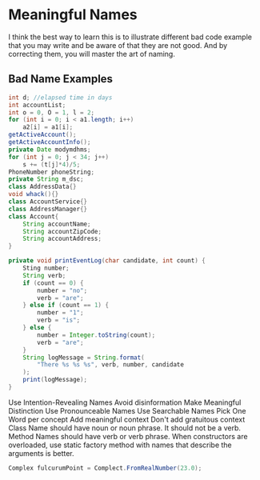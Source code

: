 # Meaningful Names

I think the best way to learn this is to illustrate different bad code example that you may write and be aware of that they are not good. And by correcting them, you will master the art of naming.

## Bad Name Examples
```java
int d; //elapsed time in days
int accountList;
int o = 0, O = 1, l = 2;
for (int i = 0; i < a1.length; i++)
	a2[i] = a1[i];
getActiveAccount();
getActiveAccountInfo();
private Date modymdhms;
for (int j = 0; j < 34; j++)
	s += (t[j]*4)/5;
PhoneNumber phoneString;
private String m_dsc;
class AddressData{}
void whack(){}
class AccountService{}
class AddressManager{}
class Account{
	String accountName;
	String accountZipCode;
	String accountAddress;
}
```
```java
private void printEventLog(char candidate, int count) {
	Sting number;
	String verb;
	if (count == 0) {
		number = "no";
		verb = "are";
	} else if (count == 1) {
		number = "1";
		verb = "is";
	} else {
		number = Integer.toString(count);
		verb = "are";
	}
	String logMessage = String.format(
		"There %s %s %s", verb, number, candidate
	);
	print(logMessage);
}
```
Use Intention-Revealing Names
Avoid disinformation
Make Meaningful Distinction
Use Pronounceable Names
Use Searchable Names
Pick One Word per concept
Add meaningful context
Don't add gratuitous context
Class Name should have noun or noun phrase. It should not be a verb.
Method Names should have verb or verb phrase.
When constructors are overloaded, use static factory method with names that describe the arguments is better.
```java
Complex fulcurumPoint = Complect.FromRealNumber(23.0);
```

